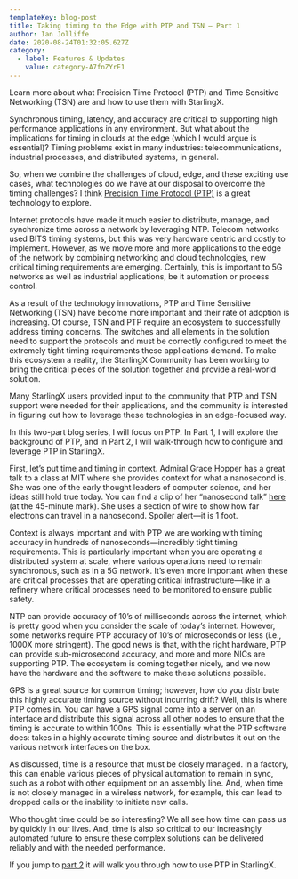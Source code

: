 ```yaml
---
templateKey: blog-post
title: Taking timing to the Edge with PTP and TSN – Part 1
author: Ian Jolliffe    
date: 2020-08-24T01:32:05.627Z
category:
  - label: Features & Updates
    value: category-A7fnZYrE1
---
```


Learn more about what Precision Time Protocol (PTP) and Time Sensitive Networking (TSN) are and how to use them with StarlingX.<!-- more -->

Synchronous timing, latency, and accuracy are critical to supporting high performance applications in any environment. But what about the implications for timing in clouds at the edge (which I would argue is essential)? Timing problems exist in many industries: telecommunications, industrial processes, and distributed systems, in general. 

So, when we combine the challenges of cloud, edge, and these exciting use cases, what technologies do we have at our disposal to overcome the timing challenges? I think [Precision Time Protocol (PTP)](https://www.openstack.org/videos/summits/denver-2019/precision-time-protocol-ptp-on-starlingx) is a great technology to explore.

Internet protocols have made it much easier to distribute, manage, and synchronize time across a network by leveraging NTP. Telecom networks used BITS timing systems, but this was very hardware centric and costly to implement. However, as we move more and more applications to the edge of the network by combining networking and cloud technologies, new critical timing requirements are emerging. Certainly, this is important to 5G networks as well as industrial applications, be it automation or process control. 

As a result of the technology innovations, PTP and Time Sensitive Networking (TSN) have become more important and their rate of adoption is increasing. Of course, TSN and PTP require an ecosystem to successfully address timing concerns. The switches and all elements in the solution need to support the protocols and must be correctly configured to meet the extremely tight timing requirements these applications demand. To make this ecosystem a reality, the StarlingX Community has been working to bring the critical pieces of the solution together and provide a real-world solution.

Many StarlingX users provided input to the community that PTP and TSN support were needed for their applications, and the community is interested in figuring out how to leverage these technologies in an edge-focused way. 

In this two-part blog series, I will focus on PTP. In Part 1, I will explore the background of PTP, and in Part 2, I will walk-through how to configure and leverage PTP in StarlingX.

First, let’s put time and timing in context. Admiral Grace Hopper has a great talk to a class at MIT where she provides context for what a nanosecond is. She was one of the early thought leaders of computer science, and her ideas still hold true today. You can find a clip of her “nanosecond talk” [here](https://www.youtube.com/watch?v=ZR0ujwlvbkQ) (at the 45-minute mark). She uses a section of wire to show how far electrons can travel in a nanosecond. Spoiler alert—it is 1 foot. 

Context is always important and with PTP we are working with timing accuracy in hundreds of nanoseconds—incredibly tight timing requirements. This is particularly important when you are operating a distributed system at scale, where various operations need to remain synchronous, such as in a 5G network. It’s even more important when these are critical processes that are operating critical infrastructure—like in a refinery where critical processes need to be monitored to ensure public safety.

NTP can provide accuracy of 10’s of milliseconds across the internet, which is pretty good when you consider the scale of today’s internet. However, some networks require PTP accuracy of 10’s of microseconds or less (i.e., 1000X more stringent). The good news is that, with the right hardware, PTP can provide sub-microsecond accuracy, and more and more NICs are supporting PTP. The ecosystem is coming together nicely, and we now have the hardware and the software to make these solutions possible.

GPS is a great source for common timing; however, how do you distribute this highly accurate timing source without incurring drift? Well, this is where PTP comes in. You can have a GPS signal come into a server on an interface and distribute this signal across all other nodes to ensure that the timing is accurate to within 100ns. This is essentially what the PTP software does: takes in a highly accurate timing source and distributes it out on the various network interfaces on the box.

As discussed, time is a resource that must be closely managed. In a factory, this can enable various pieces of physical automation to remain in sync, such as a robot with other equipment on an assembly line. And, when time is not closely managed in a wireless network, for example, this can lead to dropped calls or the inability to initiate new calls. 

Who thought time could be so interesting? We all see how time can pass us by quickly in our lives. And, time is also so critical to our increasingly automated future to ensure these complex solutions can be delivered reliably and with the needed performance. 

If you jump to [part 2](https://www.starlingx.io/blog/starlingx-ptp-part-2/) it will walk you through how to use PTP in StarlingX.
